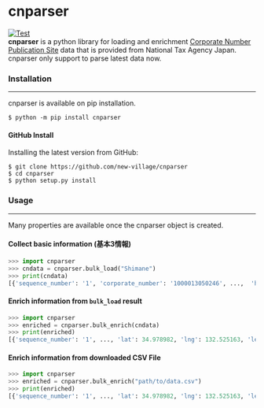 # cnparser  
[![Test](https://github.com/new-village/cnparser/actions/workflows/test.yaml/badge.svg)](https://github.com/new-village/cnparser/actions/workflows/test.yaml)  
**cnparser** is a python library for loading and enrichment [Corporate Number Publication Site](https://www.houjin-bangou.nta.go.jp/en/) data that is provided from National Tax Agency Japan. cnparser only support to parse latest data now.   
  
### Installation  
----------------------
cnparser is available on pip installation.
```
$ python -m pip install cnparser
```
  
#### GitHub Install
Installing the latest version from GitHub:  
```
$ git clone https://github.com/new-village/cnparser
$ cd cnparser
$ python setup.py install
```
    
### Usage
----------------------
Many properties are available once the cnparser object is created.  
  
#### Collect basic information (基本3情報)
```python
>>> import cnparser
>>> cndata = cnparser.bulk_load("Shimane")
>>> print(cndata)
[{'sequence_number': '1', 'corporate_number': '1000013050246', ...,  'hihyoji': '0'}, {...}]
```
  
#### Enrich information from `bulk_load` result
```python
>>> import cnparser
>>> enriched = cnparser.bulk_enrich(cndata)
>>> print(enriched)
[{'sequence_number': '1', ..., 'lat': 34.978982, 'lng': 132.525163, 'level': 3}, {...}]
```

#### Enrich information from downloaded CSV File
```python
>>> import cnparser
>>> enriched = cnparser.bulk_enrich("path/to/data.csv")
>>> print(enriched)
[{'sequence_number': '1', ..., 'lat': 34.978982, 'lng': 132.525163, 'level': 3}, {...}]
```
